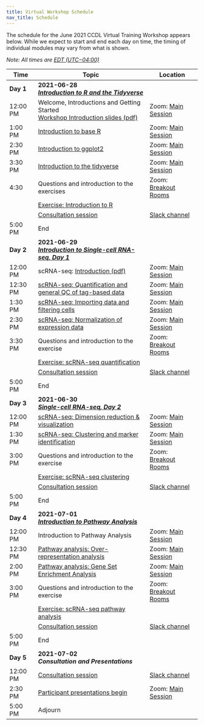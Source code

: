 ```yaml
---
title: Virtual Workshop Schedule
nav_title: Schedule
---
```


The schedule for the June 2021 CCDL Virtual Training Workshop appears below.
While we expect to start and end each day on time, the timing of individual modules may vary from what is shown. 
 


*Note: All times are [EDT (UTC−04:00)](https://www.timeanddate.com/time/zones/edt)*
<!--See an example from a past virtual workshop here: https://github.com/AlexsLemonade/2020-may-training/wiki/Schedule --> 

| Time        | Topic                                          | Location |
|-------------|------------------------------------------------|----------|
| **Day 1**   | **2021-06-28** <br> [_**Introduction to R and the Tidyverse**_](https://github.com/AlexsLemonade/training-modules/blob/{{site.release_tag}}/intro-to-R-tidyverse/README.md)
| 12:00 PM    | Welcome, Introductions and Getting Started  <br> [Workshop Introduction slides (pdf)](../slides/2021-06-28_CCDL_workshop_intro.pdf)  | Zoom: [Main Session](../virtual-setup/zoom-procedures.md#joining-a-zoom-call) |
| 1:00 PM     | [Introduction to base R](https://htmlpreview.github.io/?https://github.com/AlexsLemonade/training-modules/blob/{{site.release_tag}}/intro-to-R-tidyverse/01-intro_to_base_R.nb.html) <br> | Zoom: [Main Session](../virtual-setup/zoom-procedures.md#joining-a-zoom-call) |
| 2:30 PM     | [Introduction to ggplot2](https://htmlpreview.github.io/?https://github.com/AlexsLemonade/training-modules/blob/{{site.release_tag}}/intro-to-R-tidyverse/02-intro_to_ggplot2.nb.html) | Zoom: [Main Session](../virtual-setup/zoom-procedures.md#joining-a-zoom-call) |
| 3:30 PM     | [Introduction to the tidyverse](https://htmlpreview.github.io/?https://github.com/AlexsLemonade/training-modules/blob/{{site.release_tag}}/intro-to-R-tidyverse/03-intro_to_tidyverse.nb.html) | Zoom: [Main Session](../virtual-setup/zoom-procedures.md#joining-a-zoom-call) |
| 4:30        | Questions and introduction to the exercises | Zoom: [Breakout Rooms](../virtual-setup/zoom-procedures.md#using-zoom-breakout-rooms) |
|             | [Exercise: Introduction to R](https://github.com/AlexsLemonade/training-modules/blob/{{site.release_tag}}/intro-to-R-tidyverse/exercise_02-intro_to_R.Rmd)| | 
|             | [Consultation session](workshop-structure.md#consultation-sessions) | [Slack channel](../virtual-setup/slack-procedures.md#general-use) |
| 5:00  PM    | End             |
| **Day 2**   | **2021-06-29**  <br> [_**Introduction to Single-cell RNA-seq, Day 1**_](https://github.com/AlexsLemonade/training-modules/blob/{{site.release_tag}}/scRNA-seq/README.md) | 
| 12:00 PM    | scRNA-seq: [Introduction (pdf)](../slides/2021-06-29_Intro_to_scRNA-seq.pdf) | Zoom: [Main Session](../virtual-setup/zoom-procedures.md#joining-a-zoom-call) |
| 12:30 PM     | [scRNA-seq:  Quantification and general QC of tag-based data](https://htmlpreview.github.io/?https://github.com/AlexsLemonade/training-modules/blob/{{site.release_tag}}/scRNA-seq/01-scRNA_quant_qc.nb.html) | Zoom: [Main Session](../virtual-setup/zoom-procedures.md#joining-a-zoom-call)|
| 1:30 PM     | [scRNA-seq: Importing data and filtering cells](https://htmlpreview.github.io/?https://github.com/AlexsLemonade/training-modules/blob/{{site.release_tag}}/scRNA-seq/02-filtering_scRNA.nb.html)  | Zoom: [Main Session](../virtual-setup/zoom-procedures.md#joining-a-zoom-call) |
| 2:30 PM    | [scRNA-seq: Normalization of expression data](https://htmlpreview.github.io/?https://github.com/AlexsLemonade/training-modules/blob/{{site.release_tag}}/scRNA-seq/03-normalizing_scRNA.nb.html) | Zoom: [Main Session](../virtual-setup/zoom-procedures.md#joining-a-zoom-call) |
| 3:30 PM     | Questions and introduction to the exercise | Zoom: [Breakout Rooms](../virtual-setup/zoom-procedures.md#using-zoom-breakout-rooms) |
|             | [Exercise: scRNA-seq quantification](https://github.com/AlexsLemonade/training-modules/blob/{{site.release_tag}}/scRNA-seq/exercise_01-scrna_quant.Rmd)
|             | [Consultation session](workshop-structure.md#consultation-sessions) | [Slack channel](../virtual-setup/slack-procedures.md#general-use) |
| 5:00  PM    | End             |
| **Day 3**   | **2021-06-30**  <br> [_**Single-cell RNA-seq, Day 2**_](https://github.com/AlexsLemonade/training-modules/blob/{{site.release_tag}}/scRNA-seq/README.md) | 
| 12:00 PM     | [scRNA-seq:  Dimension reduction & visualization](https://htmlpreview.github.io/?https://github.com/AlexsLemonade/training-modules/blob/{{site.release_tag}}/scRNA-seq/04-dimension_reduction_scRNA.nb.html) | Zoom: [Main Session](../virtual-setup/zoom-procedures.md#joining-a-zoom-call)|
| 1:30 PM     | [scRNA-seq: Clustering and marker identification](https://htmlpreview.github.io/?https://github.com/AlexsLemonade/training-modules/blob/{{site.release_tag}}/scRNA-seq/05-clustering_markers_scRNA.nb.html) | Zoom: [Main Session](../virtual-setup/zoom-procedures.md#joining-a-zoom-call) |
| 3:00 PM     | Questions and introduction to the exercise | Zoom: [Breakout Rooms](../virtual-setup/zoom-procedures.md#using-zoom-breakout-rooms) |
|             | [Exercise: scRNA-seq clustering](https://github.com/AlexsLemonade/training-modules/blob/{{site.release_tag}}/scRNA-seq/exercise_02-scrna_clustering.Rmd)
|             | [Consultation session](workshop-structure.md#consultation-sessions) | [Slack channel](../virtual-setup/slack-procedures.md#general-use) |
| 5:00  PM    | End             |         
| **Day 4**   | **2021-07-01**  <br> [_**Introduction to Pathway Analysis**_](https://github.com/AlexsLemonade/training-modules/blob/{{site.release_tag}}/pathway-analysis/README.md) | | 
| 12:00 PM    | Introduction to Pathway Analysis  |  Zoom: [Main Session](../virtual-setup/zoom-procedures.md#joining-a-zoom-call) |
| 12:30 PM    | [Pathway analysis: Over-representation analysis](https://htmlpreview.github.io/?https://github.com/AlexsLemonade/training-modules/blob/{{site.release_tag}}/scRNA-seq/06-overrepresentation_analysis.nb.html) | Zoom: [Main Session](../virtual-setup/zoom-procedures.md#joining-a-zoom-call) |
| 2:00 PM     | [Pathway analysis: Gene Set Enrichment Analysis](https://htmlpreview.github.io/?https://github.com/AlexsLemonade/training-modules/blob/{{site.release_tag}}/scRNA-seq/07-gene_set_enrichment_analysis.nb.html) | Zoom: [Main Session](../virtual-setup/zoom-procedures.md#joining-a-zoom-call) | 
| 3:00 PM     | Questions and introduction to the exercise | Zoom: [Breakout Rooms](../virtual-setup/zoom-procedures.md#using-zoom-breakout-rooms) |
|             | [Exercise: scRNA-seq pathway analysis](https://github.com/AlexsLemonade/training-modules/blob/{{site.release_tag}}/scRNA-seq/exercise_03-scrna-seq_pathway.Rmd)
|             | [Consultation session](workshop-structure.md#consultation-sessions) | [Slack channel](../virtual-setup/slack-procedures.md#general-use)|
| 5:00 PM     | End || 
| **Day 5**   | **2021-07-02**  <br> _**Consultation and Presentations**_ |     
| 12:00 PM    | [Consultation session](workshop-structure.md#consultation-sessions)  | [Slack channel](../virtual-setup/slack-procedures.md#general-use) |
| 2:30 PM     | [Participant presentations begin](workshop-structure.md#presentations) | Zoom: [Main Session](../virtual-setup/zoom-procedures.md#joining-a-zoom-call) |
| 5:00 PM     | Adjourn   |
